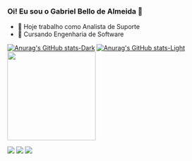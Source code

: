 ### Oi! Eu sou o Gabriel Bello de Almeida 👋

- 🔭 Hoje trabalho como Analista de Suporte
- 🌱 Cursando Engenharia de Software

[![Anurag's GitHub stats-Dark](https://github-readme-stats.vercel.app/api?username=gabrielbelloo&show_icons=true&theme=dark#gh-dark-mode-only)](https://github.com/anuraghazra/github-readme-stats#gh-dark-mode-only)
[![Anurag's GitHub stats-Light](https://github-readme-stats.vercel.app/api?username=gabrielbelloo&show_icons=true&theme=default#gh-light-mode-only)](https://github.com/anuraghazra/github-readme-stats#gh-light-mode-only)<a href="https://github.com/anuraghazra/convoychat">
  <img height=200 align="center" src="https://github-readme-stats.vercel.app/api/top-langs?username=gabrielbelloo&theme=dark#gh-dark-mode-only)](https://github.com/anuraghazra/github-readme-stats#gh-dark-mode-only)&layout=compact&langs_count=8&card_width=320" />
</a>

<div> 
  <a href="https://instagram.com/gabrielbelloo" target="_blank"><img src="https://img.shields.io/badge/-Instagram-%23E4405F?style=for-the-badge&logo=instagram&logoColor=white" target="_blank"></a>
  <a href = "mailto:gabriel.bello.almeida@hotmail.com"><img src="https://img.shields.io/badge/-Gmail-%23333?style=for-the-badge&logo=gmail&logoColor=white" target="_blank"></a>
  <a href="https://www.linkedin.com/in/gabriel-bello-de-almeida" target="_blank"><img src="https://img.shields.io/badge/-LinkedIn-%230077B5?style=for-the-badge&logo=linkedin&logoColor=white" target="_blank"></a> 
  

